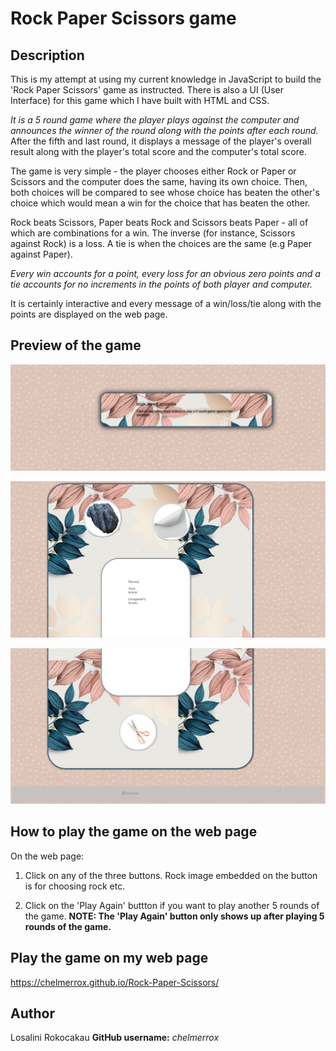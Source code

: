 # Rock Paper Scissors game

## Description

This is my attempt at using my current knowledge in JavaScript to build the 'Rock Paper Scissors' game as instructed.  There is also a UI (User Interface) for this game which I have
built with HTML and CSS.

*It is a 5 round game where the player plays against the computer and announces the winner of the round along with the points after each round.* After the fifth and last round, it 
displays a message of the player's overall result along with the player's total score and the computer's total score.

The game is very simple - the player chooses either Rock or Paper or Scissors and the computer does the same, having its own choice. Then, both choices will be compared to see whose
choice has beaten the other's choice which would mean a win for the choice that has beaten the other.

Rock beats Scissors, Paper beats Rock and Scissors beats Paper - all of which are combinations for a win. The inverse (for instance, Scissors against Rock) is a loss. A tie is when 
the choices are the same (e.g Paper against Paper).

*Every win accounts for a point, every loss for an obvious zero points and a tie accounts for no increments in the points of both player and computer.*

It is certainly interactive and every message of a win/loss/tie along with the points are displayed on the web page.

## Preview of the game 

![Rock-Paper-Scissors-title](images/heading-1.png)






![Rock-Paper-Scissors-game](images/game-ui-top-1.png)





![Rock-Paper-Scissors-game](images/game-ui-bottom-2.png)


## How to play the game on the web page

On the web page:

1. Click on any of the three buttons. Rock image embedded on the button is for choosing rock etc.

2. Click on the 'Play Again' buttton if you want to play another 5 rounds of the game. 
   **NOTE: The 'Play Again' button only shows up after playing 5 rounds of the game.**

## Play the game on my web page

https://chelmerrox.github.io/Rock-Paper-Scissors/

## Author

Losalini Rokocakau **GitHub username:** *chelmerrox*
